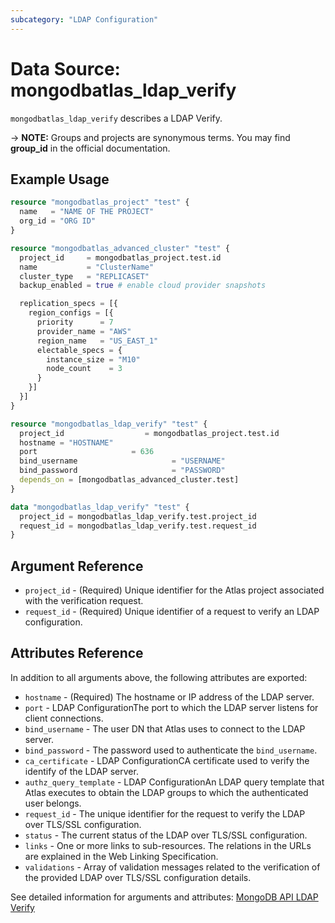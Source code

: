 ```yaml
---
subcategory: "LDAP Configuration"
---
```


# Data Source: mongodbatlas_ldap_verify

`mongodbatlas_ldap_verify` describes a LDAP Verify.

-> **NOTE:** Groups and projects are synonymous terms. You may find **group_id** in the official documentation.


## Example Usage

```terraform
resource "mongodbatlas_project" "test" {
  name   = "NAME OF THE PROJECT"
  org_id = "ORG ID"
}

resource "mongodbatlas_advanced_cluster" "test" {
  project_id     = mongodbatlas_project.test.id
  name           = "ClusterName"
  cluster_type   = "REPLICASET"
  backup_enabled = true # enable cloud provider snapshots

  replication_specs = [{
    region_configs = [{
      priority      = 7
      provider_name = "AWS"
      region_name   = "US_EAST_1"
      electable_specs = {
        instance_size = "M10"
        node_count    = 3
      }
    }]
  }]
}

resource "mongodbatlas_ldap_verify" "test" {
  project_id                  = mongodbatlas_project.test.id
  hostname = "HOSTNAME"
  port                     = 636
  bind_username                     = "USERNAME"
  bind_password                     = "PASSWORD"
  depends_on = [mongodbatlas_advanced_cluster.test]
}

data "mongodbatlas_ldap_verify" "test" {
  project_id = mongodbatlas_ldap_verify.test.project_id
  request_id = mongodbatlas_ldap_verify.test.request_id
}
```

## Argument Reference

* `project_id` - (Required) Unique identifier for the Atlas project associated with the verification request.
* `request_id` - (Required) Unique identifier of a request to verify an LDAP configuration.

## Attributes Reference

In addition to all arguments above, the following attributes are exported:

* `hostname` - (Required) The hostname or IP address of the LDAP server.
* `port` - LDAP ConfigurationThe port to which the LDAP server listens for client connections.
* `bind_username` - The user DN that Atlas uses to connect to the LDAP server.
* `bind_password` - The password used to authenticate the `bind_username`.
* `ca_certificate` - LDAP ConfigurationCA certificate used to verify the identify of the LDAP server.
* `authz_query_template` - LDAP ConfigurationAn LDAP query template that Atlas executes to obtain the LDAP groups to which the authenticated user belongs.
* `request_id` - The unique identifier for the request to verify the LDAP over TLS/SSL configuration.
* `status` - The current status of the LDAP over TLS/SSL configuration.
* `links` - One or more links to sub-resources. The relations in the URLs are explained in the Web Linking Specification.
* `validations` - Array of validation messages related to the verification of the provided LDAP over TLS/SSL configuration details.


See detailed information for arguments and attributes: [MongoDB API LDAP Verify](https://docs.atlas.mongodb.com/reference/api/ldaps-configuration-verification-status)
